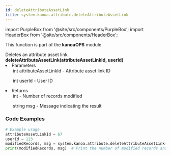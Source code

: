 ```yaml
---
id: deleteAttributeAssetLink
title: system.kanoa.attribute.deleteAttributeAssetLink
---
```


import PurpleBox from '@site/src/components/PurpleBox';
import HeaderBox from '@site/src/components/HeaderBox';

<PurpleBox>This function is part of the <b>kanoaOPS</b> module</PurpleBox>

<HeaderBox header="Description">
  Deletes an attribute asset link.
</HeaderBox>

<HeaderBox header="Syntax">
  <b>deleteAttributeAssetLink(attributeAssetLinkId, userId)</b>
    <li>Parameters <br />
      <ul>int attributeAssetLinkId - Attribute asset link ID</ul>
      <ul>int userId - User ID</ul>
    </li>
    <li>Returns <br />
      <ul>int - Number of records modified</ul>
      <ul>string msg - Message indicating the result</ul>
    </li>
</HeaderBox>

### Code Examples

```python
# Example usage
attributeAssetLinkId = 67
userId = 123
modifiedRecords, msg = system.kanoa.attribute.deleteAttributeAssetLink(attributeAssetLinkId, userId)
print(modifiedRecords, msg)  # Print the number of modified records and message
